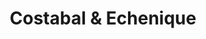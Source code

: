 ---
title: "Costabal & Echenique"
url: /santiago/costabal-y-echenique/
shop: piezas de automóviles
---